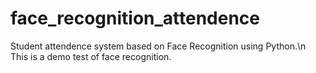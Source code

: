 # face_recognition_attendence
Student attendence system based on Face Recognition using Python.\n
This is a demo test of face recognition.
